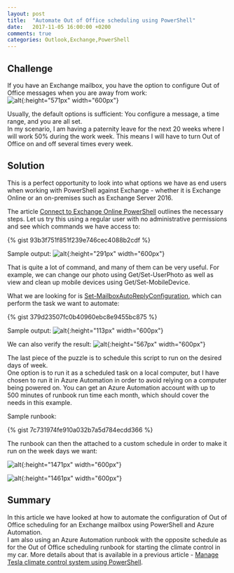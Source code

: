 ```yaml
---
layout: post
title:  "Automate Out of Office scheduling using PowerShell"
date:   2017-11-05 16:00:00 +0200
comments: true
categories: Outlook,Exchange,PowerShell
---
```


## Challenge

If you have an Exchange mailbox, you have the option to configure Out of Office messages when you are away from work:  
![alt](/images/2017-11-06_automate_oof_01.png){:height="571px" width="600px"}

Usually, the default options is sufficient: You configure a message, a time range, and you are all set.  
In my scenario, I am having a paternity leave for the next 20 weeks where I will work 50% during the work week. This means I will have to turn Out of Office on and off several times every week.

## Solution

This is a perfect opportunity to look into what options we have as end users when working with PowerShell against Exchange - whether it is Exchange Online or an on-premises such as Exchange Server 2016.

The article [Connect to Exchange Online PowerShell](https://technet.microsoft.com/en-us/library/jj984289(v=exchg.160).aspx) outlines the necessary steps. Let us try this using a regular user with no administrative permissions and see which commands we have access to:

{% gist 93b3f751f851f239e746cec4088b2cdf %}

Sample output:
![alt](/images/2017-11-06_automate_oof_01.png){:height="291px" width="600px"}

That is quite a lot of command, and many of them can be very useful. For example, we can change our photo using Get/Set-UserPhoto as well as view and clean up mobile devices using Get/Set-MobileDevice.

What we are looking for is [Set-MailboxAutoReplyConfiguration](https://technet.microsoft.com/en-us/library/dd638217(v=exchg.160).aspx), which can perform the task we want to automate:

{% gist 379d23507fc0b40960ebc8e9455bc875 %}

Sample output:
![alt](/images/2017-11-06_automate_oof_03.png){:height="113px" width="600px"}

We can also verify the result:
![alt](/images/2017-11-06_automate_oof_04.png){:height="567px" width="600px"}

The last piece of the puzzle is to schedule this script to run on the desired days of week.  
One option is to run it as a scheduled task on a local computer, but I have chosen to run it in Azure Automation in order to avoid relying on a computer being powered on. You can get an Azure Automation account with up to 500 minutes of runbook run time each month, which should cover the needs in this example.

Sample runbook:

{% gist 7c731974fe910a032b7a5d784ecdd366 %}

The runbook can then the attached to a custom schedule in order to make it run on the week days we want:

![alt](/images/2017-11-06_automate_oof_05.png){:height="1471px" width="600px"}

![alt](/images/2017-11-06_automate_oof_06.png){:height="1461px" width="600px"}


## Summary

In this article we have looked at how to automate the configuration of Out of Office scheduling for an Exchange mailbox using PowerShell and Azure Automation.  
I am also using an Azure Automation runbook with the opposite schedule as for the Out of Office scheduling runbook for starting the climate control in my car. More details about that is available in a previous article - [Manage Tesla climate control system using PowerShell](http://www.powershell.no/homeautomation/2017/02/19/manage-tesla-climate-control-system-using-powershell.html).